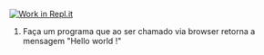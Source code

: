 [![Work in Repl.it](https://classroom.github.com/assets/work-in-replit-14baed9a392b3a25080506f3b7b6d57f295ec2978f6f33ec97e36a161684cbe9.svg)](https://classroom.github.com/online_ide?assignment_repo_id=4732961&assignment_repo_type=AssignmentRepo)
1) Faça um programa que ao ser chamado via browser retorna a mensagem "Hello world !"